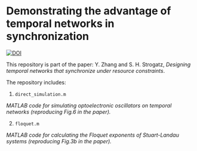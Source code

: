 # Demonstrating the advantage of temporal networks in synchronization

[![DOI](https://zenodo.org/badge/341030779.svg)](https://zenodo.org/badge/latestdoi/341030779)

This repository is part of the paper: Y. Zhang and S. H. Strogatz, _Designing temporal networks that synchronize under resource constraints_.

The repository includes:
1. `direct_simulation.m`

  _MATLAB code for simulating optoelectronic oscillators on temporal networks (reproducing Fig.6 in the paper)._

2. `floquet.m`

  _MATLAB code for calculating the Floquet exponents of Stuart-Landau systems (reproducing Fig.3b in the paper)._
